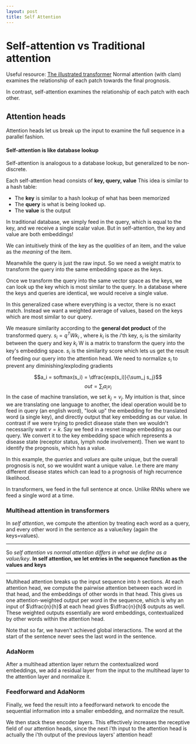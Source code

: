 ```yaml
---
layout: post
title: Self Attention
---
```



# Self-attention vs Traditional attention
Useful resource: [The illustrated transformer](https://jalammar.github.io/illustrated-transformer/)
Normal attention (with clam) examines the relationship of each patch towards the final prognosis.

In contrast, self-attention examines the relationship of each patch with each other.

## Attention heads
Attention heads let us break up the input to examine the full sequence in a parallel fashion.

#### Self-attention is like database lookup
Self-attention is analogous to a database lookup, but generalized to be non-discrete.

Each self-attention head consists of **key, query, value**
This idea is similar to a hash table:
 - The **key** is similar to a hash lookup of what has been memorized
 - The **query** is what is being looked up.
 - The **value** is the output

In traditional database, we simply feed in the query, which is equal to the key, and we receive a single scalar value. But in self-attention, the key and value are both embeddings!

We can intuitively think of the key as the *qualities* of an item, and the value as the *meaning* of the item.

Meanwhile the query is just the raw input. So we need a weight matrix to transform the query into the same embedding space as the keys.

Once we transform the query into the same vector space as the keys, we can look up the key which is most similar to the query. In a database where the keys and queries are identical, we would receive a single value.

In this generalized case where everything is a vector, there is no exact match. Instead we want a weighted average of values, based on the keys which are most similar to our query.

We measure similarity according to the **general dot product** of the transformed query.
$s_i = q^T W k_i$ , where $k_i$ is the $i$'th key, $s_i$ is the similarity between the query and key $k_i$  W is a matrix to transform the query into the key's embedding space.
$s_i$ is the similarity score which lets us get the result of feeding our query into the attention head.
We need to normalize $s_i$ to prevent any diminishing/exploding gradients

$$a_i = softmax(s_i) = \dfrac{exp(s_i)}{\sum_j s_j}$$ $$out = \sum_{i} a_iv_i$$
In the case of machine translation, we set $k_j = v_j$. My intuition is that, since we are translating one language to another, the ideal operation would be to feed in query (an english word), "look up" the embedding for the translated word (a single key), and directly output that key embedding as our value.
In contrast if we were trying to predict disease state then we wouldn't necessarily want $v=k$. Say we feed in a resnet image embedding as our query. We convert it to the key embedding space which represents a disease state (receptor status, lymph node involvement). Then we want to identify the prognosis, which has a value.

In this example, the _queries_ and _values_ are quite unique, but the overall prognosis is not, so we wouldnt want a unique value. I.e there are many different disease states which can lead to a prognosis of high recurrence likelihood.


In transformers, we feed in the full sentence at once. Unlike RNNs where we feed a single word at a time.

### Multihead attention in transformers
In _self attention_, we compute the attention by treating each word as a query, and every other word in the sentence as a value/key (again the keys=values).
***
So _self attention vs normal attention differs in what we define as a value/key_. **In self attention, we let entries in the sequence function as the values and keys**
***
Multihead attention breaks up the input sequence into $h$ sections. At each attention head, we compute the pairwise attention between each word in that head, and the embeddings of other words in that head. This gives us one attention-weighted output per word in the sequence, which is why an input of $\dfrac{n}{h}$ at each head gives $\dfrac{n}{h}$ outputs as well.
These weighted outputs essentially are word embeddings, contextualized by other words within the attention head.

Note that so far, we haven't achieved global interactions. The word at the start of the sentence never sees the last word in the sentence.

### AdaNorm
After a multihead attention layer return the contextualized word embeddings, we add a residual layer from the input to the multihead layer to the attention layer and normalize it.

### Feedforward and AdaNorm
Finally, we feed the result into a feedforward network to encode the sequential information into a smaller embedding, and normalize the result.

We then stack these encoder layers. This effectively increases the receptive field of our attention heads, since the next i'th input to the attention head is actually the i'th output of the previous layers' attention head!
